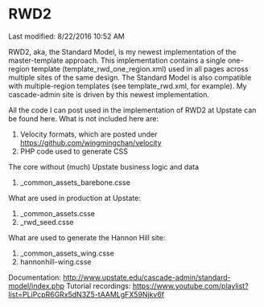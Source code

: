 # RWD2

Last modified: 8/22/2016 10:52 AM

RWD2, aka, the Standard Model, is my newest implementation of the master-template approach. This implementation contains a single one-region template (template_rwd_one_region.xml) used in all pages across multiple sites of the same design. The Standard Model is also compatible with multiple-region templates (see template_rwd.xml, for example). My cascade-admin site is driven by this newest implementation.

All the code I can post used in the implementation of RWD2 at Upstate can be found here. What is not included here are:

1. Velocity formats, which are posted under https://github.com/wingmingchan/velocity
2. PHP code used to generate CSS

The core without (much) Upstate business logic and data

1.  _common_assets_barebone.csse

What are used in production at Upstate:

1. _common_assets.csse
2. _rwd_seed.csse

What are used to generate the Hannon Hill site:

1. _common_assets_wing.csse
2. hannonhill-wing.csse

Documentation:
http://www.upstate.edu/cascade-admin/standard-model/index.php
Tutorial recordings: https://www.youtube.com/playlist?list=PLiPcpR6GRx5dN3Z5-tAAMLgFX59Njkv6f